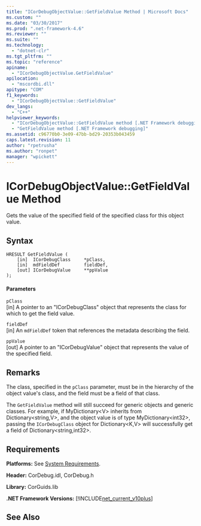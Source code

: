 ```yaml
---
title: "ICorDebugObjectValue::GetFieldValue Method | Microsoft Docs"
ms.custom: ""
ms.date: "03/30/2017"
ms.prod: ".net-framework-4.6"
ms.reviewer: ""
ms.suite: ""
ms.technology: 
  - "dotnet-clr"
ms.tgt_pltfrm: ""
ms.topic: "reference"
apiname: 
  - "ICorDebugObjectValue.GetFieldValue"
apilocation: 
  - "mscordbi.dll"
apitype: "COM"
f1_keywords: 
  - "ICorDebugObjectValue::GetFieldValue"
dev_langs: 
  - "C++"
helpviewer_keywords: 
  - "ICorDebugObjectValue::GetFieldValue method [.NET Framework debugging]"
  - "GetFieldValue method [.NET Framework debugging]"
ms.assetid: c96770b0-3e09-47bb-bd29-20353b043459
caps.latest.revision: 11
author: "rpetrusha"
ms.author: "ronpet"
manager: "wpickett"
---
```

# ICorDebugObjectValue::GetFieldValue Method
Gets the value of the specified field of the specified class for this object value.  
  
## Syntax  
  
```  
HRESULT GetFieldValue (  
    [in]  ICorDebugClass     *pClass,  
    [in]  mdFieldDef         fieldDef,  
    [out] ICorDebugValue     **ppValue  
);  
```  
  
#### Parameters  
 `pClass`  
 [in] A pointer to an "ICorDebugClass" object that represents the class for which to get the field value.  
  
 `fieldDef`  
 [in] An `mdFieldDef` token that references the metadata describing the field.  
  
 `ppValue`  
 [out] A pointer to an "ICorDebugValue" object that represents the value of the specified field.  
  
## Remarks  
 The class, specified in the `pClass` parameter, must be in the hierarchy of the object value's class, and the field must be a field of that class.  
  
 The `GetFieldValue` method will still succeed for generic objects and generic classes. For example, if MyDictionary\<V> inherits from Dictionary\<string,V>, and the object value is of type MyDictionary\<int32>, passing the `ICorDebugClass` object for Dictionary\<K,V> will successfully get a field of Dictionary\<string,int32>.  
  
## Requirements  
 **Platforms:** See [System Requirements](../../../../docs/framework/getting-started/system-requirements.md).  
  
 **Header:** CorDebug.idl, CorDebug.h  
  
 **Library:** CorGuids.lib  
  
 **.NET Framework Versions:** [!INCLUDE[net_current_v10plus](../../../../includes/net-current-v10plus-md.md)]  
  
## See Also  
    
 